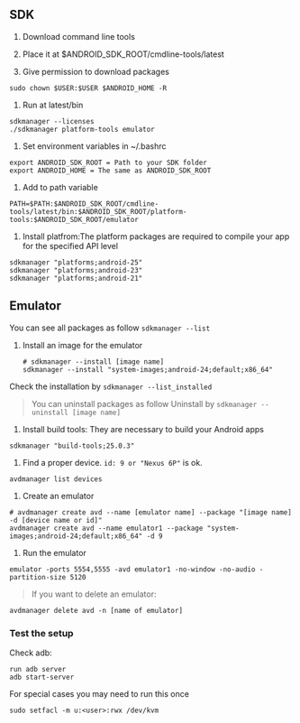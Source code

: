 ## SDK
1. Download command line tools
1. Place it at $ANDROID_SDK_ROOT/cmdline-tools/latest

1. Give permission to download packages
```
sudo chown $USER:$USER $ANDROID_HOME -R
```
1. Run at latest/bin
```
sdkmanager --licenses
./sdkmanager platform-tools emulator
```
1. Set environment variables in ~/.bashrc
```
export ANDROID_SDK_ROOT = Path to your SDK folder
export ANDROID_HOME = The same as ANDROID_SDK_ROOT
```
1. Add to path variable
```
PATH=$PATH:$ANDROID_SDK_ROOT/cmdline-tools/latest/bin:$ANDROID_SDK_ROOT/platform-tools:$ANDROID_SDK_ROOT/emulator
```

1. Install platfrom:The platform packages are required to compile your app for the specified API level
```
sdkmanager "platforms;android-25"
sdkmanager "platforms;android-23"
sdkmanager "platforms;android-21"
```

## Emulator

You can see all packages as follow `sdkmanager --list`


1. Install an image for the emulator

    ```
    # sdkmanager --install [image name]
    sdkmanager --install "system-images;android-24;default;x86_64"
    ```
Check the installation by `sdkmanager --list_installed`
> You can uninstall packages as follow
Uninstall by `sdkmanager --uninstall [image name]`

1. Install build tools: They are necessary to build your Android apps
```
sdkmanager "build-tools;25.0.3"
```

1. Find a proper device. `id: 9 or "Nexus 6P"` is ok.
```
avdmanager list devices
```

1. Create an emulator
```
# avdmanager create avd --name [emulator name] --package "[image name] -d [device name or id]"
avdmanager create avd --name emulator1 --package "system-images;android-24;default;x86_64" -d 9
```

1. Run the emulator
```
emulator -ports 5554,5555 -avd emulator1 -no-window -no-audio -partition-size 5120
```
> If you want to delete an emulator:
```
avdmanager delete avd -n [name of emulator]
```

### Test the setup
Check adb:
```
run adb server 
adb start-server
```


For special cases you may need to run this once
```
sudo setfacl -m u:<user>:rwx /dev/kvm
```

